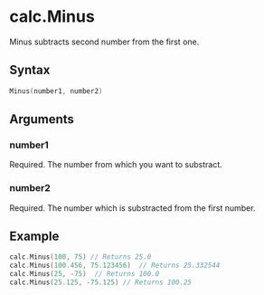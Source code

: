 # calc.Minus

Minus subtracts second number from the first one.

## Syntax

```go
Minus(number1, number2)
```

## Arguments

### number1

Required. The number from which you want to substract.

### number2

Required. The number which is substracted from the first number.

## Example

```Go
calc.Minus(100, 75) // Returns 25.0
calc.Minus(100.456, 75.123456)  // Returns 25.332544
calc.Minus(25, -75)  // Returns 100.0
calc.Minus(25.125, -75.125) // Returns 100.25
```

